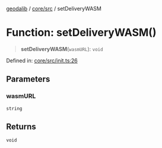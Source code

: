 [geodalib](../../../modules.md) / [core/src](../index.md) / setDeliveryWASM

# Function: setDeliveryWASM()

> **setDeliveryWASM**(`wasmURL`): `void`

Defined in: [core/src/init.ts:26](https://github.com/GeoDaCenter/geoda-lib/blob/dd0b55e88e7fa62fd12212664ac5233e391d8b71/js/packages/core/src/init.ts#L26)

## Parameters

### wasmURL

`string`

## Returns

`void`
